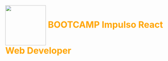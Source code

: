 


 # <img src="https://hermes.digitalinnovation.one/courses/badge/49ea0fc2-dee8-4705-9950-5742d6eb3749.png" width=128px height=128px align="center"><span Style="color:orange"> **BOOTCAMP Impulso React Web Developer** </span>



